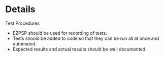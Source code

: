 # Details #

Test Procedures
  * EZPSP should be used for recording of tests.
  * Tests should be added to code so that they can be run all at once and automated.
  * Expected results and actual results should be well documented.